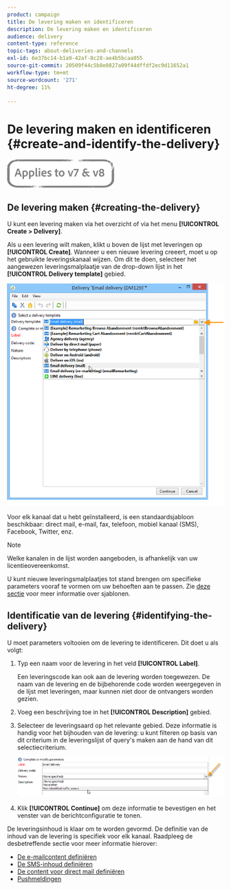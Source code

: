 ```yaml
---
product: campaign
title: De levering maken en identificeren
description: De levering maken en identificeren
audience: delivery
content-type: reference
topic-tags: about-deliveries-and-channels
exl-id: 6e37bc14-b1a9-42af-8c28-ae4b5bcaa055
source-git-commit: 20509f44c5b8e0827a09f44dffdf2ec9d11652a1
workflow-type: tm+mt
source-wordcount: '271'
ht-degree: 11%

---
```


# De levering maken en identificeren {#create-and-identify-the-delivery}

![](../../assets/common.svg)

## De levering maken {#creating-the-delivery}

U kunt een levering maken via het overzicht of via het menu **[!UICONTROL Create > Delivery]**.


Als u een levering wilt maken, klikt u boven de lijst met leveringen op **[!UICONTROL Create]**. Wanneer u een nieuwe levering creeert, moet u op het gebruikte leveringskanaal wijzen. Om dit te doen, selecteer het aangewezen leveringsmalplaatje van de drop-down lijst in het **[!UICONTROL Delivery template]** gebied.

![](assets/s_ncs_user_wizard_email01_1.png)

Voor elk kanaal dat u hebt geïnstalleerd, is een standaardsjabloon beschikbaar: direct mail, e-mail, fax, telefoon, mobiel kanaal (SMS), Facebook, Twitter, enz.

>[!NOTE]
>
>Welke kanalen in de lijst worden aangeboden, is afhankelijk van uw licentieovereenkomst.

U kunt nieuwe leveringsmalplaatjes tot stand brengen om specifieke parameters vooraf te vormen om uw behoeften aan te passen. Zie [deze sectie](about-templates.md) voor meer informatie over sjablonen.

## Identificatie van de levering {#identifying-the-delivery}

U moet parameters voltooien om de levering te identificeren. Dit doet u als volgt:

1. Typ een naam voor de levering in het veld **[!UICONTROL Label]**.

   Een leveringscode kan ook aan de levering worden toegewezen. De naam van de levering en de bijbehorende code worden weergegeven in de lijst met leveringen, maar kunnen niet door de ontvangers worden gezien.

1. Voeg een beschrijving toe in het **[!UICONTROL Description]** gebied.
1. Selecteer de leveringsaard op het relevante gebied. Deze informatie is handig voor het bijhouden van de levering: u kunt filteren op basis van dit criterium in de leveringslijst of query&#39;s maken aan de hand van dit selectiecriterium.

   ![](assets/s_ncs_user_email_del_nature.png)

1. Klik **[!UICONTROL Continue]** om deze informatie te bevestigen en het venster van de berichtconfiguratie te tonen.

De leveringsinhoud is klaar om te worden gevormd. De definitie van de inhoud van de levering is specifiek voor elk kanaal. Raadpleeg de desbetreffende sectie voor meer informatie hierover:

* [De e-mailcontent definiëren](defining-the-email-content.md)
* [De SMS-inhoud definiëren](sms-create.md#defining-the-sms-content)
* [De content voor direct mail definiëren](defining-the-direct-mail-content.md)
* [Pushmeldingen](about-mobile-app-channel.md)
